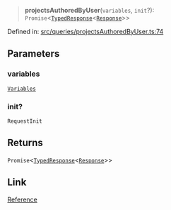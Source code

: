 > **projectsAuthoredByUser**(`variables`, `init`?): `Promise`\<[`TypedResponse`](api/interfaces%5CTypedResponse.md)\<[`Response`](api/namespaces%5Cqueries%5Cnamespaces%5CProjectsAuthoredByUser%5Ctype-aliases%5CResponse.md)\>\>

Defined in: [src/queries/projectsAuthoredByUser.ts:74](https://github.com/bhavjitChauhan/khan-api/blob/67d30ab4498111952301bcaddbef9a132bf75105/src/queries/projectsAuthoredByUser.ts#L74)

## Parameters

### variables

[`Variables`](api/namespaces%5Cqueries%5Cnamespaces%5CProjectsAuthoredByUser%5Cinterfaces%5CVariables.md)

### init?

`RequestInit`

## Returns

`Promise`\<[`TypedResponse`](api/interfaces%5CTypedResponse.md)\<[`Response`](api/namespaces%5Cqueries%5Cnamespaces%5CProjectsAuthoredByUser%5Ctype-aliases%5CResponse.md)\>\>

## Link

[Reference](https://khan-api.bhavjit.com/reference/view/19553924/2s8YzQUiXU#fe90a093-1deb-48bc-98a0-116275b2f512)
